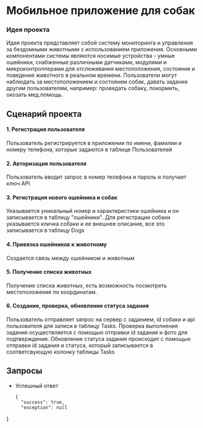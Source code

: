 # Мобильное приложение для собак
### Идея проекта
Идея проекта представляет собой систему мониторинга и управления за бездомными животными с использованием приложения. Основными компонентами системы являются носимые устройства - умные ошейники, снабженные различными датчиками, модулями и микроконтроллерами для отслеживания местоположения, состояния и поведения животного в реальном времени. Пользователи могут наблюдать за местоположением и состоянем собак, давать задание другим пользователям, например: проведать собаку, покормить, окозать мед.помощь.

## Сценарий проекта
#### 1. Регистрация пользователя
Пользователь регистрируется в приложении по имени, фамилии и номеру телефона, которые задаются в таблице Пользователей 
#### 2. Авторизация пользователя
Пользователь вводит запрос в номер телефона и пароль и получает ключ API
#### 3. Регистрация нового ошейника и собак
Указывается уникальный номер и характеристики ошейника и он записывается в таблицу "ошейники". 
Для регистрации собаки указывается кличка собаки и ее внешнее описание, все это записывается в таблицу Dogs
#### 4. Привязка ошейников﻿ к животному
Создается связь между ошейником и животным
#### 5. Получение списка животных 
Получение списка животных, есть возможность посмотреть местоположение по координатам.
#### 6. Создание, проверка, обновление статуса задания
Пользователь отправляет запрос на сервер с заданием, id собаки и api пользователя для записи в таблицу Tasks. Проверка выполнения задания осуществляется с помощью отправки id задания и фото для подтверждения. Обновление статуса задания происходит с помощью отправки id задания и статуса, который записывается в соответсвующую колонку таблицы Tasks


## Запросы
- Успешный ответ
  ```
  {
    "success": true,
    "exception": null
}

  ```
